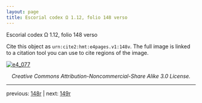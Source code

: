 ```yaml
---
layout: page
title: Escorial codex Ω 1.12, folio 148 verso
---
```


Escorial codex Ω 1.12, folio 148 verso

Cite this object as `urn:cite2:hmt:e4pages.v1:148v`.  The full image is linked to a citation tool you can use to cite regions of the image.

[![e4_077](http://www.homermultitext.org/iipsrv?IIIF=/project/homer/pyramidal/deepzoom/hmt/e4img/2017a/e4_077.tif/full/800,/0/default.jpg)](http://www.homermultitext.org/ict2/?urn=urn:cite2:hmt:e4img.2017a:e4_077) 

<p style="text-align: center; font-style: italic;">Creative Commons Attribution-Noncommercial-Share Alike 3.0 License.</p>

---

previous: [148r](../148r/) | next: [149r](../149r/)